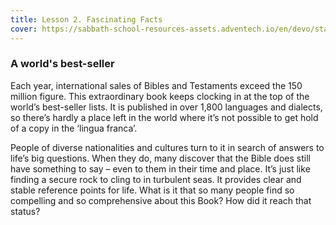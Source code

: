 ```yaml
---
title: Lesson 2. Fascinating Facts
cover: https://sabbath-school-resources-assets.adventech.io/en/devo/start-into-life/02-fascinating-facts/2Ou1656343332657.jpg
---
```


### A world's best-seller

Each year, international sales of Bibles and Testaments exceed the 150 million figure. This extraordinary book keeps clocking in at the top of the world’s best-seller lists. It is published in over 1,800 languages and dialects, so there’s hardly a place left in the world where it’s not possible to get hold of a copy in the ‘lingua franca’.

People of diverse nationalities and cultures turn to it in search of answers to life’s big questions. When they do, many discover that the Bible does still have something to say – even to them in their time and place. It’s just like finding a secure rock to cling to in turbulent seas. It provides clear and stable reference points for life. What is it that so many people find so compelling and so comprehensive about this Book? How did it reach that status? 